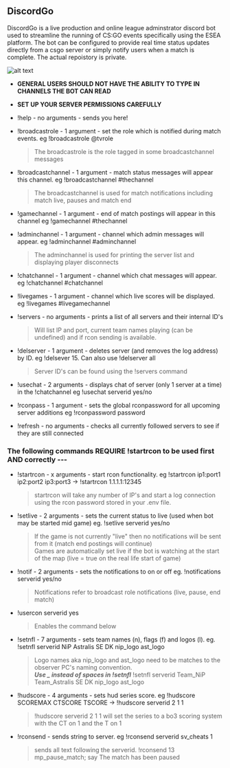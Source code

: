 ## DiscordGo

DiscordGo is a live production and online league adminstrator discord bot used to streamline the running of CS:GO events specifically using the ESEA platform. The bot can be configured to provide real time status updates directly from a csgo server or simply notify users when a match is complete. The actual repoistory is private.

![alt text](https://cdn.discordapp.com/attachments/546946476836782090/546955027210829825/no_backround.png)

- **GENERAL USERS SHOULD NOT HAVE THE ABILITY TO TYPE IN CHANNELS THE BOT CAN READ** 
- **SET UP YOUR SERVER PERMISSIONS CAREFULLY**

- !help - no arguments - sends you here!

- !broadcastrole - 1 argument - set the role which is notified during match events. eg !broadcastrole @tvrole  
    >The broadcastrole is the role tagged in some broadcastchannel messages

- !broadcastchannel - 1 argument - match status messages will appear this channel. eg !broadcastchannel #thechannel  
    >The broadcastchannel is used for match notifications including match live, pauses and match end

- !gamechannel - 1 argument - end of match postings will appear in this channel eg !gamechannel #thechannel  
     
- !adminchannel - 1 argument - channel which admin messages will appear. eg !adminchannel #adminchannel  
    >The adminchannel is used for printing the server list and displaying player disconnects  
    
- !chatchannel - 1 argument - channel which chat messages will appear. eg !chatchannel #chatchannel  

- !livegames - 1 argument - channel which live scores will be displayed. eg !livegames #livegamechannel  
   
- !servers - no arguments - prints a list of all servers and their internal ID's  
    >Will list IP and port, current team names playing (can be undefined) and if rcon sending is available.    

- !delserver - 1 argument - deletes server (and removes the log address) by ID. eg !delsever 15. Can also use !delserver all  
    >Server ID's can be found using the !servers command  
 
- !usechat - 2 arguments - displays chat of server (only 1 server at a time) in the !chatchannel eg !usechat serverid yes/no  

- !rconpass - 1 argument - sets the global rconpassword for all upcoming server additions eg !rconpassword password  

- !refresh - no arguments - checks all currently followed servers to see if they are still connected  

 ### The following commands REQUIRE !startrcon to be used first AND correctly ---  

- !startrcon - x arguments - start rcon functionality. eg !startrcon ip1:port1 ip2:port2 ip3:port3 -> !startrcon 1.1.1.1:12345  
    >startrcon will take any number of IP's and start a log connection using the rcon password stored in your .env file.  

- !setlive - 2 arguments  - sets the current status to live (used when bot may be started mid game) eg. !setlive serverid yes/no   
    >If the game is not currently "live" then no notifications will be sent from it (match end postings will continue)    
    >Games are automatically set live if the bot is watching at the start of the map (live = true on the real life start of game)  
    
 - !notif - 2 arguments  - sets the notifications to on or off eg. !notifications serverid yes/no  
    >Notifications refer to broadcast role notifications (live, pause, end match)
    
 - !usercon serverid yes  
    >Enables the command below  

- !setnfl - 7 arguments - sets team names (n), flags (f) and logos (l). eg. !setnfl serverid NiP Astralis SE DK nip_logo ast_logo  
    >Logo names aka nip_logo and ast_logo need to be matches to the observer PC's naming convention.    
    >***Use _ instead of spaces in !setnfl***  !setnfl serverid Team_NiP Team_Astralis SE DK nip_logo ast_logo  

- !hudscore - 4 arguments - sets hud series score. eg !hudscore SCOREMAX CTSCORE TSCORE -> !hudscore serverid 2 1 1  
    >!hudscore serverid 2 1 1 will set the series to a bo3 scoring system with the CT on 1 and the T on 1  

- !rconsend - sends string to server. eg !rconsend serverid sv_cheats 1  
    >sends all text following the serverid. !rconsend 13 mp_pause_match; say The match has been paused  


